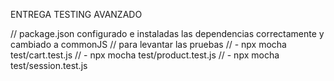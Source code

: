 ENTREGA TESTING AVANZADO

// package.json configurado e instaladas las dependencias correctamente y cambiado a commonJS
// para levantar las pruebas
// - npx mocha test/cart.test.js
// - npx mocha test/product.test.js
// - npx mocha test/session.test.js